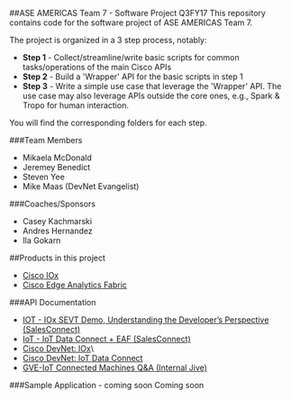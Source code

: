 ##ASE AMERICAS Team 7 - Software Project Q3FY17
This repository contains code for the software project of ASE AMERICAS Team 7.

The project is organized in a 3 step process, notably:
* **Step 1** - Collect/streamline/write basic scripts for common tasks/operations of the main Cisco APIs
* **Step 2** - Build a 'Wrapper' API for the basic scripts in step 1
* **Step 3** - Write a simple use case that leverage the 'Wrapper' API. The use case may also leverage APIs outside the core ones, e.g., Spark & Tropo for human interaction.

You will find the corresponding folders for each step.



###Team Members
* Mikaela McDonald
* Jeremey Benedict
* Steven Yee
* Mike Maas (DevNet Evangelist)


###Coaches/Sponsors
* Casey Kachmarski
* Andres Hernandez
* Ila Gokarn



##Products in this project
* [Cisco IOx](http://www.cisco.com/c/en/us/products/cloud-systems-management/iox/index.html)
* [Cisco Edge Analytics Fabric](http://www.cisco.com/c/en/us/products/analytics-automation-software/edge-analytics-fabric/index.html)



###API Documentation
* [IOT - IOx SEVT Demo, Understanding the Developer’s Perspective (SalesConnect)](https://salesconnect.cisco.com/#/content-detail/e4316afa-ed5b-411b-a457-37eebc80bbe0)
* [IoT - IoT Data Connect + EAF (SalesConnect)](https://salesconnect.cisco.com/#/content-detail/f9008eaa-094b-4e21-acc2-64bb42adc238)
* [Cisco DevNet: IOx](https://developer.cisco.com/site/iox/)\
* [Cisco DevNet: IoT Data Connect](https://learninglabs.cisco.com/tracks/iotdc)
* [GVE-IoT Connected Machines Q&A (Internal Jive)](https://cisco.jiveon.com/docs/DOC-1644628)




###Sample Application - coming soon
Coming soon
